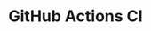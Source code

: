 # GitHub Actions CI




































































































































































































































































































































































































































































































































































































































































































































































































































































































































































































































































































































































































